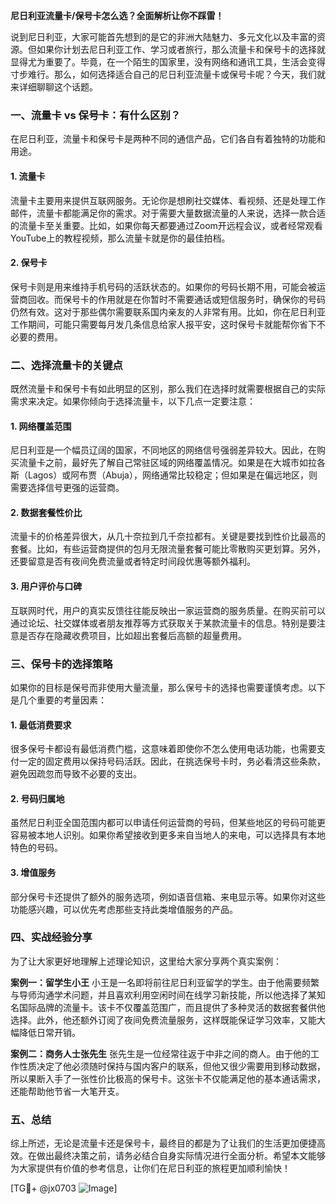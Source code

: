**尼日利亚流量卡/保号卡怎么选？全面解析让你不踩雷！**

说到尼日利亚，大家可能首先想到的是它的非洲大陆魅力、多元文化以及丰富的资源。但如果你计划去尼日利亚工作、学习或者旅行，那么流量卡和保号卡的选择就显得尤为重要了。毕竟，在一个陌生的国家里，没有网络和通讯工具，生活会变得寸步难行。那么，如何选择适合自己的尼日利亚流量卡或保号卡呢？今天，我们就来详细聊聊这个话题。

### 一、流量卡 vs 保号卡：有什么区别？

在尼日利亚，流量卡和保号卡是两种不同的通信产品，它们各自有着独特的功能和用途。

#### 1. 流量卡
流量卡主要用来提供互联网服务。无论你是想刷社交媒体、看视频、还是处理工作邮件，流量卡都能满足你的需求。对于需要大量数据流量的人来说，选择一款合适的流量卡至关重要。比如，如果你每天都要通过Zoom开远程会议，或者经常观看YouTube上的教程视频，那么流量卡就是你的最佳拍档。

#### 2. 保号卡
保号卡则是用来维持手机号码的活跃状态的。如果你的号码长期不用，可能会被运营商回收。而保号卡的作用就是在你暂时不需要通话或短信服务时，确保你的号码仍然有效。这对于那些偶尔需要联系国内亲友的人非常有用。比如，你在尼日利亚工作期间，可能只需要每月发几条信息给家人报平安，这时保号卡就能帮你省下不必要的费用。

### 二、选择流量卡的关键点

既然流量卡和保号卡有如此明显的区别，那么我们在选择时就需要根据自己的实际需求来决定。如果你倾向于选择流量卡，以下几点一定要注意：

#### 1. 网络覆盖范围
尼日利亚是一个幅员辽阔的国家，不同地区的网络信号强弱差异较大。因此，在购买流量卡之前，最好先了解自己常驻区域的网络覆盖情况。如果是在大城市如拉各斯（Lagos）或阿布贾（Abuja），网络通常比较稳定；但如果是在偏远地区，则需要选择信号更强的运营商。

#### 2. 数据套餐性价比
流量卡的价格差异很大，从几十奈拉到几千奈拉都有。关键是要找到性价比最高的套餐。比如，有些运营商提供的包月无限流量套餐可能比零散购买更划算。另外，还要留意是否有夜间免费流量或者特定时间段优惠等额外福利。

#### 3. 用户评价与口碑
互联网时代，用户的真实反馈往往能反映出一家运营商的服务质量。在购买前可以通过论坛、社交媒体或者朋友推荐等方式获取关于某款流量卡的信息。特别是要注意是否存在隐藏收费项目，比如超出套餐后高额的超量费用。

### 三、保号卡的选择策略

如果你的目标是保号而非使用大量流量，那么保号卡的选择也需要谨慎考虑。以下是几个重要的考量因素：

#### 1. 最低消费要求
很多保号卡都设有最低消费门槛，这意味着即使你不怎么使用电话功能，也需要支付一定的固定费用以保持号码活跃。因此，在挑选保号卡时，务必看清这些条款，避免因疏忽而导致不必要的支出。

#### 2. 号码归属地
虽然尼日利亚全国范围内都可以申请任何运营商的号码，但某些地区的号码可能更容易被本地人识别。如果你希望接收到更多来自当地人的来电，可以选择具有本地特色的号码。

#### 3. 增值服务
部分保号卡还提供了额外的服务选项，例如语音信箱、来电显示等。如果你对这些功能感兴趣，可以优先考虑那些支持此类增值服务的产品。

### 四、实战经验分享

为了让大家更好地理解上述理论知识，这里给大家分享两个真实案例：

**案例一：留学生小王**
小王是一名即将前往尼日利亚留学的学生。由于他需要频繁与导师沟通学术问题，并且喜欢利用空闲时间在线学习新技能，所以他选择了某知名国际品牌的流量卡。该卡不仅覆盖范围广，而且提供了多种灵活的数据套餐供他选择。此外，他还额外订阅了夜间免费流量服务，这样既能保证学习效率，又能大幅降低日常开销。

**案例二：商务人士张先生**
张先生是一位经常往返于中非之间的商人。由于他的工作性质决定了他必须随时保持与国内客户的联系，但他又很少需要用到移动数据，所以果断入手了一张性价比极高的保号卡。这张卡不仅能满足他的基本通话需求，还能帮助他节省一大笔开支。

### 五、总结

综上所述，无论是流量卡还是保号卡，最终目的都是为了让我们的生活更加便捷高效。在做出最终决策之前，请务必结合自身实际情况进行全面分析。希望本文能够为大家提供有价值的参考信息，让你们在尼日利亚的旅程更加顺利愉快！

[TG💪+ @jx0703 ![Image](https://github.com/user-attachments/assets/dbca1d08-cadb-493c-b0ec-ad6f7a83f270)]